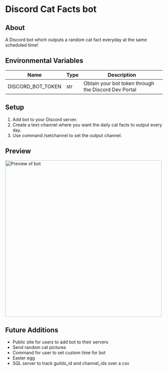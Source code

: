 # Discord Cat Facts bot

## About
A Discord bot which outputs a random cat fact everyday at the same scheduled time!

## Environmental Variables
| Name                  | Type   |  Description                                         |
|-----------------------|--------|------------------------------------------------------|
| DISCORD_BOT_TOKEN     | str    | Obtain your bot token through the Discord Dev Portal |

## Setup
1. Add bot to your Discord server.
2. Create a text-channel where you want the daily cat facts to output every day.
3. Use command /setchannel to set the output channel. 

## Preview
<img src="https://i.ibb.co/3R4Dszb/cat-example.png" alt="Preview of bot" width="500px">

## Future Additions
- Public site for users to add bot to their servers
- Send random cat pictures
- Command for user to set custom time for bot
- Easter egg
- SQL server to track guilds_id and channel_ids over a csv